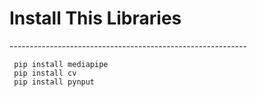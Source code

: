 <h1>Install This Libraries</h1>
-----------------------------------------------------------

     pip install mediapipe
     pip install cv
     pip install pynput
